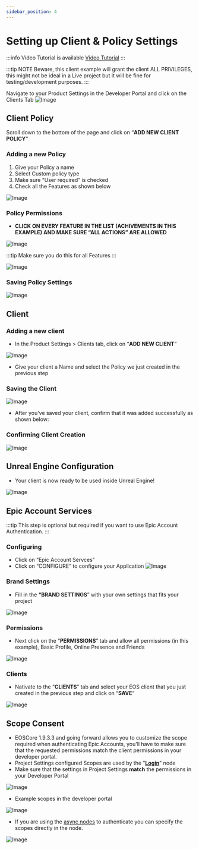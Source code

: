 ```yaml
---
sidebar_position: 4
---
```


# Setting up Client & Policy Settings

:::info Video Tutorial is available
[Video Tutorial](../videos/installing-and-configuring.mdx)
:::

:::tip NOTE
Beware, this client example will grant the client ALL PRIVILEGES, this might not be ideal in a Live project but it will be fine for testing/development purposes.
:::

Navigate to your Product Settings in the Developer Portal and click on the Clients Tab
![Image](../../../static/img/1-1.png)

## Client Policy
Scroll down to the bottom of the page and click on “**ADD NEW CLIENT POLICY**“

### Adding a new Policy
1. Give your Policy a name
1. Select Custom policy type
1. Make sure “User required” is checked
1. Check all the Features as shown below

![Image](../../../static/img/2_policy_settings.png)

### Policy Permissions
- **CLICK ON EVERY FEATURE IN THE LIST (ACHIVEMENTS IN THIS EXAMPLE) AND MAKE SURE “ALL ACTIONS” ARE ALLOWED**

![Image](../../../static/img/3_policy_settings.png)

:::tip
Make sure you do this for all Features
:::

![Image](../../../static/img/4_policy_settings.png)

### Saving Policy Settings
![Image](../../../static/img/2_policy_settings_2.png)

## Client

### Adding a new client
- In the Product Settings > Clients tab, click on “**ADD NEW CLIENT**“

![Image](../../../static/img/5_add_client.png)

- Give your client a Name and select the Policy we just created in the previous step

### Saving the Client

![Image](../../../static/img/6_client_settings.png)

- After you’ve saved your client, confirm that it was added successfully as shown below:

### Confirming Client Creation
![Image](../../../static/img/7_confirm_client.png)

## Unreal Engine Configuration
- Your client is now ready to be used inside Unreal Engine!

![Image](../../../static/img/10_settings.png)

## Epic Account Services

:::tip
This step is optional but required if you want to use Epic Account Authentication.
:::

### Configuring
- Click on “Epic Account Servces“
- Click on “CONFIGURE” to configure your Application 
![Image](../../../static/img/8_configure_eas.png)


### Brand Settings
- Fill in the **“BRAND SETTINGS**” with your own settings that fits your project

![Image](../../../static/img/brand-1.jpg)

### Permissions
- Next click on the “**PERMISSIONS**” tab and allow all permissions (in this example), Basic Profile, Online Presence and Friends

![Image](../../../static/img/permissions.jpg)

### Clients
- Nativate to the “**CLIENTS**” tab and select your EOS client that you just created in the previous step and click on “**SAVE**“

![Image](../../../static/img/9_eas.png)


## Scope Consent
- EOSCore 1.9.3.3 and going forward allows you to customize the scope required when authenticating Epic Accounts, you'll have to make sure that the requested permissions match the client permissions in your developer portal.
- Project Settings configured Scopes are used by the "**[Login](https://eoscore.eeldev.com/docfiles/getting_started/auth/information/)**" node
- Make sure that the settings in Project Settings **match** the permissions in your Developer Portal

![Image](../../../static/img/scope_1.png)

- Example scopes in the developer portal

![Image](../../../static/img/scope_2.png)

- If you are using the [async nodes](https://eoscore.eeldev.com/docfiles/getting_started/auth/information/) to authenticate you can specify the scopes directly in the node.

![Image](../../../static/img/scope_3.png)